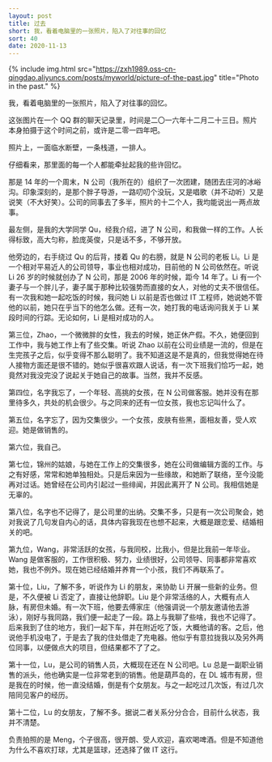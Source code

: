 ```yaml
---
layout: post
title: 过去
short: 我，看着电脑里的一张照片，陷入了对往事的回忆
sort: 40
date: 2020-11-13
---
```


{% include img.html src="https://zxh1989.oss-cn-qingdao.aliyuncs.com/posts/myworld/picture-of-the-past.jpg" title="Photo in the past." %}

我，看着电脑里的一张照片，陷入了对往事的回忆。

这张图片在一个 QQ 群的聊天记录里，时间是二〇一六年十二月二十三日。照片本身拍摄于这个时间之前，或许是二零一四年吧。

照片上，一面临水断壁，一条栈道，一排人。

仔细看来，那里面的每一个人都能牵扯起我的些许回忆。

那是 14 年的一个周末，N 公司（我所在的）组织了一次团建，随团去庄河的冰峪沟。印象深刻的，是那个胖子导游，一路叨叨个没玩，又是唱歌（并不动听）又是说笑（不大好笑）。公司的同事去了多半，照片的十二个人，我均能说出一两点故事。

最左侧，是我的大学同学 Qu，经我介绍，进了 N 公司，和我做一样的工作。人长得标致，高大匀称，脸庞英俊，只是话不多，不够开放。

他旁边的，右手绕过 Qu 的后背，搂着 Qu 的右膀，就是 N 公司的老板 Li。Li 是一个相对平易近人的公司领导，事业也相对成功，目前他的 N 公司依然在。听说 Li 26 岁的时候就创办了 N 公司，那是 2006 年的时候，距今 14 年了。Li 有一个妻子与一个胖儿子，妻子属于那种比较强势而直接的女人，对他的丈夫不很信任。有一次我和她一起吃饭的时候，我问她 Li 以前是否也做过 IT 工程师，她说她不管他的以前，她只在乎当下的他怎么做。还有一次，她打我的电话询问我关于 Li 某段时间的行踪。无论如何，Li 是相对成功的人。

第三位，Zhao，一个微微胖的女性，我去的时候，她正休产假。不久，她便回到工作中，我与她工作上有了些交集。听说 Zhao 以前在公司业绩是一流的，但是在生完孩子之后，似乎变得不那么聪明了。我不知道这是不是真的，但我觉得她在待人接物方面还是很不错的。她似乎很喜欢跟人说话，有一次下班我们恰巧一起，她竟然对我没完没了说起关于她自己的故事。当然，我并不反感。

第四位，名字我忘了，一个年轻、高挑的女孩，在 N 公司做客服。她并没有在那里待多久，共处的机会很少。与之同来的还有一位女孩，我也忘记叫什么了。

第五位，名字忘了，因为交集很少。一个女孩，皮肤有些黑，面相友善，受人欢迎。她是做销售的。

第六位，我自己。

第七位，锦州的姑娘，与她在工作上的交集很多，她在公司做编辑方面的工作。与之有好感，常常和她单独相处。只是后来因为一些缘故，和她断了联络，至今没能再对过话。她曾经在公司内引起过一些绯闻，并因此离开了 N 公司。我相信她是无辜的。

第八位，名字也不记得了，是公司里的出纳。交集不多，只是有一次公司聚会，她对我说了几句发自内心的话，具体内容我现在也想不起来，大概是跟恋爱、结婚相关的吧。

第九位，Wang，非常活跃的女孩，与我同校，比我小，但是比我前一年毕业。Wang 是做客服的，工作很积极、努力，业绩很好，公司领导、同事都非常喜欢她，我也不例外。现在她已经结婚并养育一个小孩，我们不再联系了。

第十位，Liu，了解不多，听说作为 Li 的朋友，来协助 Li 开展一些新的业务。但是，不久便被 Li 否定了，直接让他辞职。Liu 是个非常活络的人，大概有点人脉，有房但未婚。有一次下班，他要去傅家庄（他强调说一个朋友邀请他去游泳），刚好与我同路，我们便一起走了一段。路上与我聊了些啥，我也不记得了。后来我到了住的地方，我们一起下车，并在附近吃了饭，大概他请的客。之后，他说他手机没电了，于是去了我的住处借走了充电器。他似乎有意拉拢我以及另外两位同事，以便做点大的项目，但结果都不了了之。

第十一位，Lu，是公司的销售人员，大概现在还在 N 公司吧。Lu 总是一副职业销售的派头，他也确实是一位非常老到的销售。他是葫芦岛的，在 DL 城市有房，但是我在的时候，他一直没结婚，倒是有个女朋友。与之一起吃过几次饭，有过几次陪同见客户的经历。

第十二位，Lu 的女朋友，了解不多。据说二者关系分分合合，目前什么状态，我并不清楚。

负责拍照的是 Meng，个子很高，很开朗、受人欢迎，喜欢喝啤酒。但是不知道他为什么不喜欢打球，尤其是篮球，还选择了做 IT 这行。
